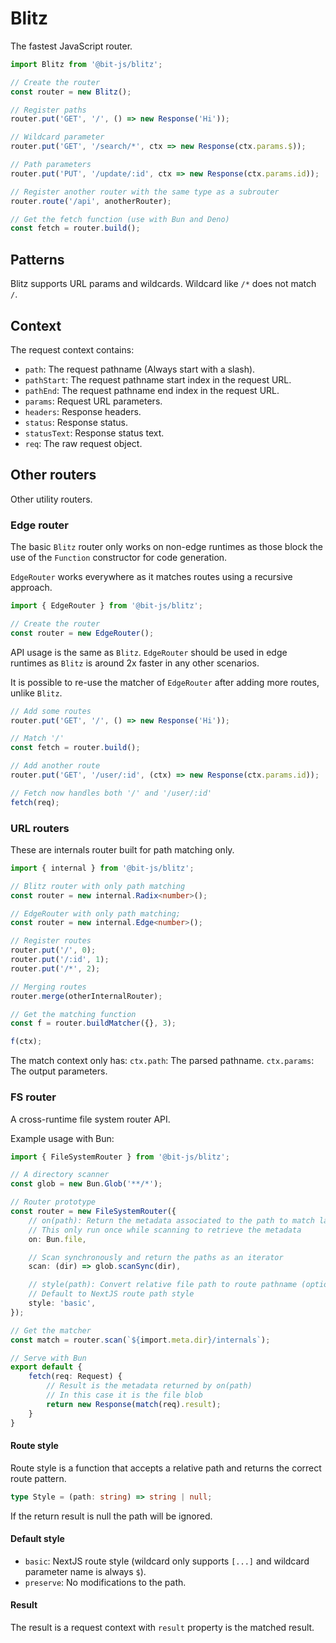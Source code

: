 # Blitz
The fastest JavaScript router.

```ts
import Blitz from '@bit-js/blitz';

// Create the router
const router = new Blitz();

// Register paths
router.put('GET', '/', () => new Response('Hi'));

// Wildcard parameter
router.put('GET', '/search/*', ctx => new Response(ctx.params.$));

// Path parameters
router.put('PUT', '/update/:id', ctx => new Response(ctx.params.id));

// Register another router with the same type as a subrouter
router.route('/api', anotherRouter);

// Get the fetch function (use with Bun and Deno)
const fetch = router.build();
```

## Patterns
Blitz supports URL params and wildcards. Wildcard like `/*` does not match `/`.

## Context
The request context contains:
- `path`: The request pathname (Always start with a slash).
- `pathStart`: The request pathname start index in the request URL.
- `pathEnd`: The request pathname end index in the request URL.
- `params`: Request URL parameters.
- `headers`: Response headers.
- `status`: Response status.
- `statusText`: Response status text.
- `req`: The raw request object.

## Other routers
Other utility routers.

### Edge router
The basic `Blitz` router only works on non-edge runtimes as those block the use of the `Function` constructor for code generation.

`EdgeRouter` works everywhere as it matches routes using a recursive approach.

```ts
import { EdgeRouter } from '@bit-js/blitz';

// Create the router
const router = new EdgeRouter();
```

API usage is the same as `Blitz`. 
`EdgeRouter` should be used in edge runtimes as `Blitz` is around 2x faster in any other scenarios. 

It is possible to re-use the matcher of `EdgeRouter` after adding more routes, unlike `Blitz`.
```ts
// Add some routes
router.put('GET', '/', () => new Response('Hi'));

// Match '/'
const fetch = router.build();

// Add another route
router.put('GET', '/user/:id', (ctx) => new Response(ctx.params.id));

// Fetch now handles both '/' and '/user/:id'
fetch(req);
```

### URL routers
These are internals router built for path matching only.
```ts
import { internal } from '@bit-js/blitz';

// Blitz router with only path matching
const router = new internal.Radix<number>();

// EdgeRouter with only path matching;
const router = new internal.Edge<number>();

// Register routes
router.put('/', 0);
router.put('/:id', 1);
router.put('/*', 2);

// Merging routes
router.merge(otherInternalRouter);

// Get the matching function
const f = router.buildMatcher({}, 3);

f(ctx);
```

The match context only has:
`ctx.path`: The parsed pathname.
`ctx.params`: The output parameters.

### FS router
A cross-runtime file system router API.

Example usage with Bun:
```ts
import { FileSystemRouter } from '@bit-js/blitz';

// A directory scanner
const glob = new Bun.Glob('**/*');

// Router prototype
const router = new FileSystemRouter({
    // on(path): Return the metadata associated to the path to match later
    // This only run once while scanning to retrieve the metadata
    on: Bun.file,

    // Scan synchronously and return the paths as an iterator
    scan: (dir) => glob.scanSync(dir),

    // style(path): Convert relative file path to route pathname (optional)
    // Default to NextJS route path style
    style: 'basic',
});

// Get the matcher
const match = router.scan(`${import.meta.dir}/internals`);

// Serve with Bun
export default {
    fetch(req: Request) {
        // Result is the metadata returned by on(path)
        // In this case it is the file blob
        return new Response(match(req).result);
    }
}
```

#### Route style
Route style is a function that accepts a relative path and returns the correct route pattern.
```ts
type Style = (path: string) => string | null;
```

If the return result is null the path will be ignored.

#### Default style
- `basic`: NextJS route style (wildcard only supports `[...]` and wildcard parameter name is always `$`).
- `preserve`: No modifications to the path.

#### Result
The result is a request context with `result` property is the matched result.
